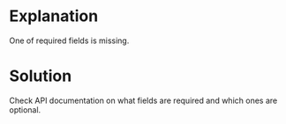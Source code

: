 # Explanation
One of required fields is missing.

# Solution
Check API documentation on what fields are required and which ones are optional.
